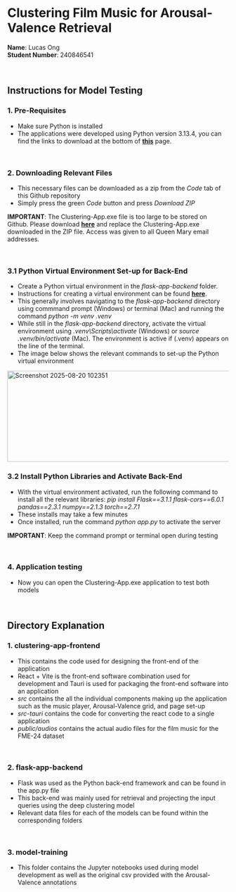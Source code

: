 # Clustering Film Music for Arousal-Valence Retrieval
**Name**: Lucas Ong  
**Student Number**: 240846541

<br/>

## Instructions for Model Testing
### 1. Pre-Requisites
- Make sure Python is installed
- The applications were developed using Python version 3.13.4, you can find the links to download at the bottom of [**this**](https://www.python.org/downloads/release/python-3134/) page.
<br/>

### 2. Downloading Relevant Files
- This necessary files can be downloaded as a zip from the *Code* tab of this Github repository
- Simply press the green *Code* button and press *Download ZIP*

**IMPORTANT**: The Clustering-App.exe file is too large to be stored on Github. Please download [**here**](https://qmulprod-my.sharepoint.com/:u:/g/personal/ec24959_qmul_ac_uk/EXo5tJobFCJPvJbWA_MPVv8B6CNZQ_g2u46Eg1s7V_fmww?e=p2AJOJ) and replace the Clustering-App.exe downloaded in the ZIP file. Access was given to all Queen Mary email addresses.

<br/>

### 3.1 Python Virtual Environment Set-up for Back-End
- Create a Python virtual environment in the *flask-app-backend* folder.
- Instructions for creating a virtual environment can be found [**here**](https://packaging.python.org/en/latest/guides/installing-using-pip-and-virtual-environments/#create-and-use-virtual-environments).
- This generally involves navigating to the *flask-app-backend* directory using commmand prompt (Windows) or terminal (Mac) and running the command *python -m venv .venv*
- While still in the *flask-app-backend* directory, activate the virtual environment using *.venv\Scripts\activate* (Windows) or *source .venv/bin/activate* (Mac). The environment is active if (.venv) appears on the line of the terminal.
- The image below shows the relevant commands to set-up the Python virtual environment
<img width="1379" height="207" alt="Screenshot 2025-08-20 102351" src="https://github.com/user-attachments/assets/67822b3d-2000-4a9c-85cf-1a3cc6392aa9" />

<br/>

### 3.2 Install Python Libraries and Activate Back-End
- With the virtual environment activated, run the following command to install all the relevant libraries: *pip install Flask==3.1.1 flask-cors==6.0.1 pandas==2.3.1 numpy==2.1.3 torch==2.7.1*
- These installs may take a few minutes
- Once installed, run the command *python app.py* to activate the server

**IMPORTANT**: Keep the command prompt or terminal open during testing

<br/>

### 4. Application testing
- Now you can open the Clustering-App.exe application to test both models

<br/>

## Directory Explanation
### 1. clustering-app-frontend
- This contains the code used for designing the front-end of the application
- React + Vite is the front-end software combination used for development and Tauri is used for packaging the front-end software into an application
- *src* contains the all the individual components making up the application such as the music player, Arousal-Valence grid, and page set-up
- *src-tauri* contains the code for converting the react code to a single application
- *public/audios* contains the actual audio files for the film music for the FME-24 dataset

<br/>

### 2. flask-app-backend
- Flask was used as the Python back-end framework and can be found in the app.py file
- This back-end was mainly used for retrieval and projecting the input queries using the deep clustering model
- Relevant data files for each of the models can be found within the corresponding folders

<br/>

### 3. model-training
- This folder contains the Jupyter notebooks used during model development as well as the original csv provided with the Arousal-Valence annotations
